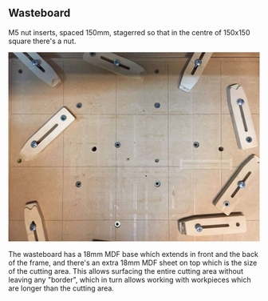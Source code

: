
## Wasteboard

M5 nut inserts, spaced 150mm, stagerred so that in the centre of 150x150 square there's a nut.

![Wasteboard](./images/clamps.jpg)

The wasteboard has a 18mm MDF base which extends in front and the back of the frame, and there's an extra 18mm MDF sheet on top which is the size of the cutting area. This allows surfacing the entire cutting area without leaving any "border", which in turn allows working with workpieces which are longer than the cutting area.